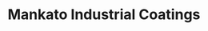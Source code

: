 ---
title: "Mankato Industrial Coatings"
url: /mankato/mankato-industrial-coatings/
shop: car parts
---
